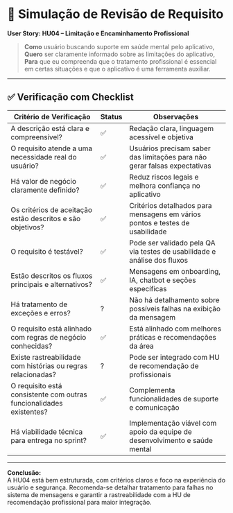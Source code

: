 # 🧪 Simulação de Revisão de Requisito

**User Story: HU04 – Limitação e Encaminhamento Profissional**

> **Como** usuário buscando suporte em saúde mental pelo aplicativo,  
> **Quero** ser claramente informado sobre as limitações do aplicativo,  
> **Para** que eu compreenda que o tratamento profissional é essencial em certas situações e que o aplicativo é uma ferramenta auxiliar.

---

## ✅ Verificação com Checklist

| Critério de Verificação                                              | Status | Observações                                                       |
|----------------------------------------------------------------------|--------|------------------------------------------------------------------|
| A descrição está clara e compreensível?                              | ✅     | Redação clara, linguagem acessível e objetiva                    |
| O requisito atende a uma necessidade real do usuário?                | ✅     | Usuários precisam saber das limitações para não gerar falsas expectativas |
| Há valor de negócio claramente definido?                             | ✅     | Reduz riscos legais e melhora confiança no aplicativo            |
| Os critérios de aceitação estão descritos e são objetivos?           | ✅     | Critérios detalhados para mensagens em vários pontos e testes de usabilidade |
| O requisito é testável?                                              | ✅     | Pode ser validado pela QA via testes de usabilidade e análise dos fluxos |
| Estão descritos os fluxos principais e alternativos?                 | ✅     | Mensagens em onboarding, IA, chatbot e seções específicas        |
| Há tratamento de exceções e erros?                                   | ?      | Não há detalhamento sobre possíveis falhas na exibição da mensagem |
| O requisito está alinhado com regras de negócio conhecidas?          | ✅     | Está alinhado com melhores práticas e recomendações da área      |
| Existe rastreabilidade com histórias ou regras relacionadas?         | ?      | Pode ser integrado com HU de recomendação de profissionais      |
| O requisito está consistente com outras funcionalidades existentes?  | ✅     | Complementa funcionalidades de suporte e comunicação             |
| Há viabilidade técnica para entrega no sprint?                       | ✅     | Implementação viável com apoio da equipe de desenvolvimento e saúde mental |

---

**Conclusão:**  
A HU04 está bem estruturada, com critérios claros e foco na experiência do usuário e segurança. Recomenda-se detalhar tratamento para falhas no sistema de mensagens e garantir a rastreabilidade com a HU de recomendação profissional para maior integração.